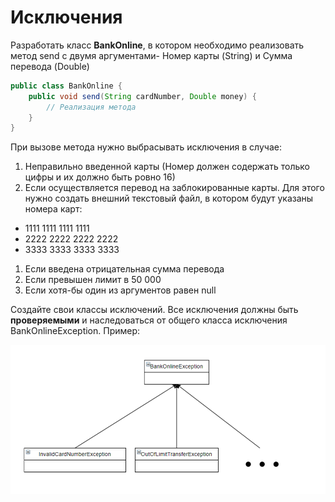 # Исключения

Разработать класс **BankOnline**, в котором необходимо реализовать метод send c двумя аргументами- Номер карты 
(String) и Сумма перевода (Double)

```java
public class BankOnline {
    public void send(String cardNumber, Double money) {
        // Реализация метода
    }
}
```

При вызове метода нужно выбрасывать исключения в случае:

1. Неправильно введенной карты (Номер должен содержать только цифры и их должно быть ровно 16)
2. Если осуществляется перевод на заблокированные карты. Для этого нужно создать внешний текстовый файл, в котором будут указаны номера карт:

- 1111 1111 1111 1111
- 2222 2222 2222 2222
- 3333 3333 3333 3333

1. Если введена отрицательная сумма перевода
2. Если превышен лимит в 50 000
3. Если хотя-бы один из аргументов равен null

Создайте свои классы исключений. Все исключения должны быть **проверяемыми** и наследоваться от общего класса
исключения BankOnlineException. Пример:

![img.png](img/img.png)